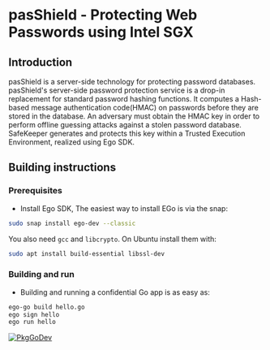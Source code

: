 pasShield - Protecting Web Passwords using Intel SGX
==========================================================================

Introduction
------------

pasShield is a server-side technology for protecting password databases. pasShield's server-side password protection service is a drop-in replacement for standard password hashing functions. It computes a Hash-based message authentication code(HMAC) on passwords before they are stored in the
database. An adversary must obtain the HMAC key in order to perform offline guessing attacks against a stolen password database. SafeKeeper generates and protects this key within a Trusted Execution Environment, realized using Ego SDK.


Building instructions
---------------------

### Prerequisites

- Install Ego SDK, The easiest way to install EGo is via the snap:
```sh
sudo snap install ego-dev --classic
```

You also need `gcc` and `libcrypto`. On Ubuntu install them with:
```sh
sudo apt install build-essential libssl-dev
```

### Building and run
- Building and running a confidential Go app is as easy as:
```sh
ego-go build hello.go
ego sign hello
ego run hello
```


[![PkgGoDev][go-pkg-badge]][go-pkg]

<!-- refs -->
[github-actions]: https://github.com/edgelesssys/ego/actions
[github-actions-badge]: https://github.com/edgelesssys/ego/workflows/Unit%20Tests/badge.svg
[go-pkg]: https://pkg.go.dev/github.com/edgelesssys/ego
[go-pkg-badge]: https://pkg.go.dev/badge/github.com/edgelesssys/ego
[go-report-card]: https://goreportcard.com/report/github.com/edgelesssys/ego
[go-report-card-badge]: https://goreportcard.com/badge/github.com/edgelesssys/ego
[license-badge]: https://img.shields.io/github/license/edgelesssys/ego
[discord]: https://discord.gg/rH8QTH56JN
[discord-badge]: https://img.shields.io/badge/chat-on%20Discord-blue
